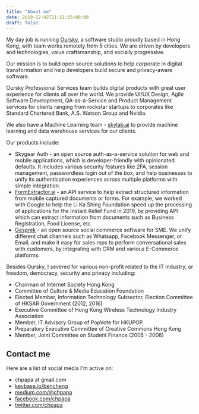 ```yaml
---
title: "About me"
date: 2019-12-02T21:51:15+08:00
draft: false
---
```


My day job is running [Oursky](https://www.oursky.com), a software studio proudly based in Hong Kong, with team works remotely from 5 cities. We are driven by developers and technologies, value craftsmanship, and socially progressive.

Our mission is to build open source solutions to help corporate in digital transformation and help developers build secure and privacy-aware software.

Oursky Professional Services team builds digital products with great user experience for clients all over the world. We provide UI/UX Design, Agile Software Development, QA-as-a-Service and Product Management services for clients ranging from rockstar startups to corporates like Standard Chartered Bank, A.S. Watson Group and Nvidia.

We also have a Machine Learning team - [skylab.ai](https://skylab.ai) to provide machine learning and data warehouse services for our clients.

Our products include:

* Skygear Auth - an open source auth-as-a-service solution for web and mobile applications, which is developer-friendly with opinionated defaults. It includes various security features like 2FA, session management, passwordless login out of the box, and help businesses to unify its authentication experiences across multiple platforms with simple integration.
* [FormExtractor.ai](https://formextractor.ai) - an API service to help extract structured information from mobile captured documents or forms. For example, we worked with Google to help the Li Ka Shing Foundation speed up the processing of applications for the Instant Relief Fund in 2019, by providing API which can extract information from documents such as Business Registration, Food License, etc.
* [Gesprek](https://gesprek.chat) - an open source social commerce software for SME. We unify different chat channels such as Whatsapp, Facebook Messenger, or Email, and make it easy for sales reps to perform conversational sales with customers, by integrating with CRM and various E-Commerce platforms.

Besides Oursky, I severed for various non-profit related to the IT industry, or freedom, democracy, security and privacy including:

 * Chairman of Internet Society Hong Kong
 * Committee of Culture & Media Education Foundation
 * Elected Member, Information Technology Subsector, Election Committee of HKSAR Government
(2012, 2016)
 * Executive Committee of Hong Kong Wireless Technology Industry Association
 * Member, IT Advisory Group of PopVote for HKUPOP
 * Preparatory Executive Committee of Creative Commons Hong Kong
 * Member, Joint Committee on Student Finance (2005 - 2006) 

## Contact me

Here are a list of social media I'm active on:

* chpapa at gmail.com
* [keybase.io/bencheng](https://keybase.io/bencheng)
* [medium.com/@chpapa](https://medium.com/@chpapa)
* [facebook.com/chpapa](https://facebook.com/chpapa)
* [twitter.com/chpapa](https://twitter.com/chpapa)

